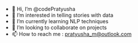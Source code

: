 - 👋 Hi, I’m @codePratyusha
- 👀 I’m interested in telling stories with data 
- 🌱 I’m currently learning NLP techniques
- 💞️ I’m looking to collaborate on projects
- 📫 How to reach me : pratyusha_m@outlook.com

<!---
codePratyusha/codePratyusha is a ✨ special ✨ repository because its `README.md` (this file) appears on your GitHub profile.
You can click the Preview link to take a look at your changes.
--->
